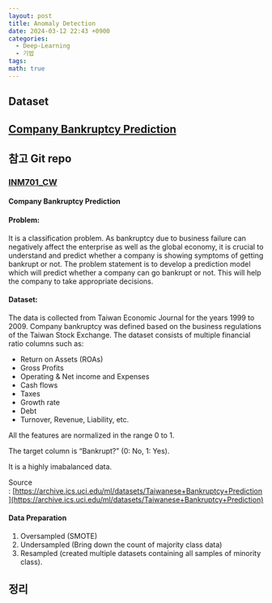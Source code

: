 ```yaml
---
layout: post
title: Anomaly Detection
date: 2024-03-12 22:43 +0900
categories:
  - Deep-Learning
  - 기법
tags: 
math: true
---
```


## Dataset

## [Company Bankruptcy Prediction](https://www.kaggle.com/datasets/fedesoriano/company-bankruptcy-prediction)



## 참고 Git repo

### [INM701_CW](https://github.com/Saurabhraj5162/INM701_CW)
#### Company Bankruptcy Prediction
#### Problem:

It is a classification problem. As bankruptcy due to business failure can negatively affect the enterprise as well as the global economy, it is crucial to understand and predict whether a company is showing symptoms of getting bankrupt or not. The problem statement is to develop a prediction model which will predict whether a company can go bankrupt or not. This will help the company to take appropriate decisions.

#### Dataset:

The data is collected from Taiwan Economic Journal for the years 1999 to 2009. Company bankruptcy was defined based on the business regulations of the Taiwan Stock Exchange. The dataset consists of multiple financial ratio columns such as:

- Return on Assets (ROAs)
- Gross Profits
- Operating & Net income and Expenses
- Cash flows
- Taxes
- Growth rate
- Debt
- Turnover, Revenue, Liability, etc.

All the features are normalized in the range 0 to 1.

The target column is “Bankrupt?” (0: No, 1: Yes).

It is a highly imabalanced data.

Source : [https://archive.ics.uci.edu/ml/datasets/Taiwanese+Bankruptcy+Prediction](https://archive.ics.uci.edu/ml/datasets/Taiwanese+Bankruptcy+Prediction)

#### Data Preparation

1. Oversampled (SMOTE)
2. Undersampled (Bring down the count of majority class data)
3. Resampled (created multiple datasets containing all samples of minority class).



## 정리

